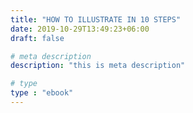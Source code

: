 ```yaml
---
title: "HOW TO ILLUSTRATE IN 10 STEPS"
date: 2019-10-29T13:49:23+06:00
draft: false

# meta description
description: "this is meta description"

# type
type : "ebook"
---
```


